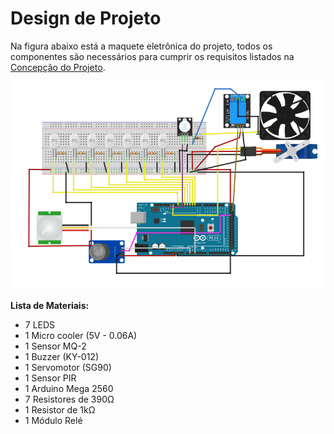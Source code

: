 # Design de Projeto

Na figura abaixo está a maquete eletrônica do projeto, todos os componentes são necessários para cumprir os requisitos listados na [Concepção do Projeto](https://github.com/maiteluisaa/projeto_pi2/blob/main/concep.md).

![](./figuras/fritzzn.PNG)

**Lista de Materiais:**

- 7 LEDS
- 1 Micro cooler (5V - 0.06A)
- 1 Sensor MQ-2
- 1 Buzzer (KY-012)
- 1 Servomotor (SG90)
- 1 Sensor PIR
- 1 Arduino Mega 2560
- 7 Resistores de 390Ω
- 1 Resistor de 1kΩ
- 1 Módulo Relé
